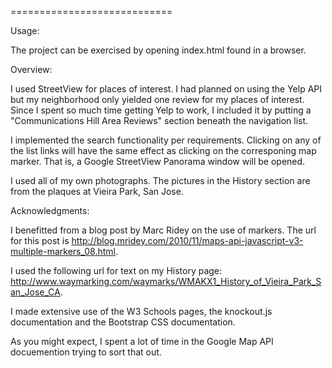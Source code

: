 
============================

Usage:

The project can be exercised by opening index.html found in a browser.


Overview:

I used StreetView for places of interest.   I had planned on using the Yelp API but my neighborhood only yielded one review for my
places of interest.   Since I spent so much time getting Yelp to work, I included it by putting a "Communications Hill Area Reviews" section
beneath the navigation list.

I implemented the search functionality per requirements.  Clicking on any of the list links will have the same effect as clicking on the corresponing
map marker.   That is, a Google StreetView Panorama window will be opened.

I used all of my own photographs.   The pictures in the History section are from the plaques at Vieira Park, San Jose.


Acknowledgments:

I benefitted from a blog post by Marc Ridey on the use of markers.  The url for this post is http://blog.mridey.com/2010/11/maps-api-javascript-v3-multiple-markers_08.html.

I used the following url for text on my History page: http://www.waymarking.com/waymarks/WMAKX1_History_of_Vieira_Park_San_Jose_CA.

I made extensive use of the W3 Schools pages, the knockout.js documentation and the Bootstrap CSS documentation.

As you might expect, I spent a lot of time in the Google Map API docuemention trying to sort that out.

